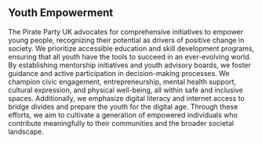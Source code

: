 ## Youth Empowerment

The Pirate Party UK advocates for comprehensive initiatives to empower young people, recognizing their potential as drivers of positive change in society. We prioritize accessible education and skill development programs, ensuring that all youth have the tools to succeed in an ever-evolving world. By establishing mentorship initiatives and youth advisory boards, we foster guidance and active participation in decision-making processes. We champion civic engagement, entrepreneurship, mental health support, cultural expression, and physical well-being, all within safe and inclusive spaces. Additionally, we emphasize digital literacy and internet access to bridge divides and prepare the youth for the digital age. Through these efforts, we aim to cultivate a generation of empowered individuals who contribute meaningfully to their communities and the broader societal landscape.